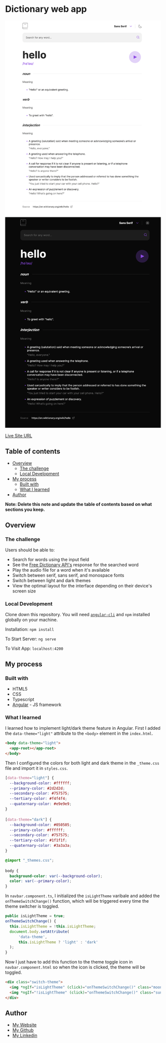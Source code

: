 # Dictionary web app

![](./light.png)
![](./dark.png)

[Live Site URL](https://github.com/chonhenry/angular-dictionary)

## Table of contents

- [Overview](#overview)
  - [The challenge](#the-challenge)
  - [Local Development](#local-development)
- [My process](#my-process)
  - [Built with](#built-with)
  - [What I learned](#what-i-learned)
- [Author](#author)

**Note: Delete this note and update the table of contents based on what sections you keep.**

## Overview

### The challenge

Users should be able to:

- Search for words using the input field
- See the [Free Dictionary API's](https://dictionaryapi.dev/) response for the searched word
- Play the audio file for a word when it's available
- Switch between serif, sans serif, and monospace fonts
- Switch between light and dark themes
- View the optimal layout for the interface depending on their device's screen size

### Local Development

Clone down this repository. You will need [`angular-cli`](https://angular.io/cli) and `npm` installed globally on your machine.

Installation:
`npm install`

To Start Server:
`ng serve`

To Visit App:
`localhost:4200`

## My process

### Built with

- HTML5
- CSS
- Typescript
- [Angular](https://angular.io/) - JS framework

### What I learned

I learned how to implement light/dark theme feature in Angular.
First I added the `data-theme="light"` attribute to the `<body>` element in the `index.html`.

```html
<body data-theme="light">
  <app-root></app-root>
</body>
```

Then I configured the colors for both light and dark theme in the `_theme.css` file and import it in `styles.css`.

```css
[data-theme="light"] {
  --background-color: #ffffff;
  --primary-color: #2d2d2d;
  --secondary-color: #757575;
  --tertiary-color: #f4f4f4;
  --quaternary-color: #e9e9e9;
}

[data-theme="dark"] {
  --background-color: #050505;
  --primary-color: #ffffff;
  --secondary-color: #757575;
  --tertiary-color: #1f1f1f;
  --quaternary-color: #3a3a3a;
}
```

```css
@import "_themes.css";

body {
  background-color: var(--background-color);
  color: var(--primary-color);
}
```

In `navbar.component.ts`, I initialized the `isLightTheme` varibale and added the `onThemeSwitchChange()` function, which will be triggered every time the theme switcher is toggled.

```js
public isLightTheme = true;
onThemeSwitchChange() {
  this.isLightTheme = !this.isLightTheme;
  document.body.setAttribute(
      'data-theme',
      this.isLightTheme ? 'light' : 'dark'
  );
}
```

Now I just have to add this function to the theme toggle icon in `navbar.component.html` so when the icon is clicked, the theme will be toggled.

```html
<div class="switch-theme">
  <img *ngIf="isLightTheme" (click)="onThemeSwitchChange()" class="moon" src="../../assets/images/icon-moon.svg" alt="moon" />
  <img *ngIf="!isLightTheme" (click)="onThemeSwitchChange()" class="sun" src="../../assets/images/icon-sun.svg" alt="sun" />
</div>
```

## Author

- [My Website](https://www.henrychon.com/)
- [My Github](https://github.com/chonhenry)
- [My Linkedin](https://www.linkedin.com/in/chonhenry/)
